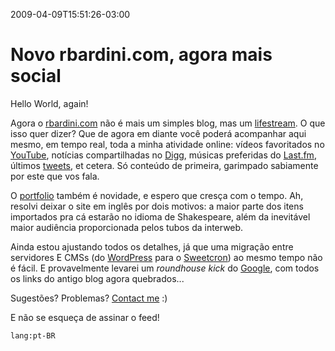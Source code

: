 ---
---

2009-04-09T15:51:26-03:00
# Novo rbardini.com, agora mais social

Hello World, again!

Agora o [rbardini.com](http://rbardini.com/) não é mais um simples blog, mas um [lifestream](http://www.wordspy.com/words/lifestreaming.asp). O que isso quer dizer? Que de agora em diante você poderá acompanhar aqui mesmo, em tempo real, toda a minha atividade online: vídeos favoritados no [YouTube](http://www.youtube.com/), notícias compartilhadas no [Digg](http://digg.com/), músicas preferidas do [Last.fm](http://www.lastfm.com/), últimos [tweets](http://twitter.com/), et cetera. Só conteúdo de primeira, garimpado sabiamente por este que vos fala.

O [portfolio](/p/portfolio/) também é novidade, e espero que cresça com o tempo. Ah, resolvi deixar o site em inglês por dois motivos: a maior parte dos itens importados pra cá estarão no idioma de Shakespeare, além da inevitável maior audiência proporcionada pelos tubos da interweb.

Ainda estou ajustando todos os detalhes, já que uma migração entre servidores E CMSs (do [WordPress](http://wordpress.org/) para o [Sweetcron](http://www.sweetcron.com/)) ao mesmo tempo não é fácil. E provavelmente levarei um _roundhouse kick_ do [Google](http://www.google.com/), com todos os links do antigo blog agora quebrados...

Sugestões? Problemas? [Contact me](/about) :)

E não se esqueça de assinar o feed!

`lang:pt-BR`
